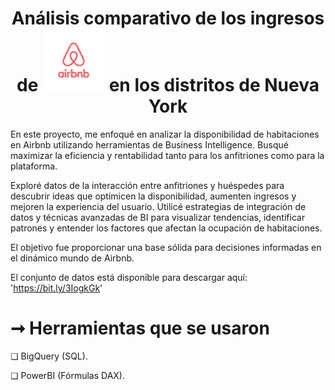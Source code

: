 # <h1 align="center"> Análisis comparativo de los ingresos de <img src="https://raw.githubusercontent.com/MayteLlerena/Airbnb/main/logo.airbnb..png" width="100"> en los distritos de Nueva York
 </h1>

En este proyecto, me enfoqué en analizar la disponibilidad de habitaciones en Airbnb utilizando herramientas de Business Intelligence. Busqué maximizar la eficiencia y rentabilidad tanto para los anfitriones como para la plataforma. 

Exploré datos de la interacción entre anfitriones y huéspedes para descubrir ideas que optimicen la disponibilidad, aumenten ingresos y mejoren la experiencia del usuario. Utilicé estrategias de integración de datos y técnicas avanzadas de BI para visualizar tendencias, identificar patrones y entender los factores que afectan la ocupación de habitaciones. 

El objetivo fue proporcionar una base sólida para decisiones informadas en el dinámico mundo de Airbnb.

El conjunto de datos está disponible para descargar aquí: 'https://bit.ly/3IogkGk'

# ➞ Herramientas que se usaron

❏ BigQuery (SQL).

❏ PowerBI (Fórmulas DAX).


